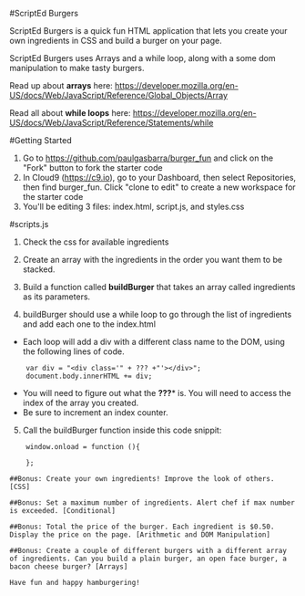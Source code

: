 #ScriptEd Burgers

ScriptEd Burgers is a quick fun HTML application that lets you create your own ingredients in CSS and build a burger on your page. 

ScriptEd Burgers uses Arrays and a while loop, along with a some dom manipulation to make tasty burgers. 

Read up about **arrays** here: https://developer.mozilla.org/en-US/docs/Web/JavaScript/Reference/Global_Objects/Array

Read all about **while loops** here: https://developer.mozilla.org/en-US/docs/Web/JavaScript/Reference/Statements/while


#Getting Started
1. Go to https://github.com/paulgasbarra/burger_fun and click on the "Fork" button to fork the starter code
2. In Cloud9 (https://c9.io), go to your Dashboard, then select Repositories, then find burger_fun. Click "clone to edit" to create a new workspace for the starter code
3. You'll be editing 3 files: index.html, script.js, and styles.css

#scripts.js
1. Check the css for available ingredients

2. Create an array with the ingredients in the order you want them to be stacked.

3. Build a function called **buildBurger** that takes an array called ingredients as its parameters. 

4. buildBurger should use a while loop to go through the list of ingredients and add each one to the index.html
* Each loop will add a div with a different class name to the DOM, using the following lines of code. 

```
	var div = "<div class='" + ??? +"'></div>";
	document.body.innerHTML += div;
```
* You will need to figure out what the **???*** is. You will need to access the index of the array you created. 
* Be sure to increment an index counter.

5. Call the buildBurger function inside this code snippit: 
```
	window.onload = function (){

	};

##Bonus: Create your own ingredients! Improve the look of others. [CSS]

##Bonus: Set a maximum number of ingredients. Alert chef if max number is exceeded. [Conditional]

##Bonus: Total the price of the burger. Each ingredient is $0.50. Display the price on the page. [Arithmetic and DOM Manipulation] 

##Bonus: Create a couple of different burgers with a different array of ingredients. Can you build a plain burger, an open face burger, a bacon cheese burger? [Arrays]

Have fun and happy hamburgering!

